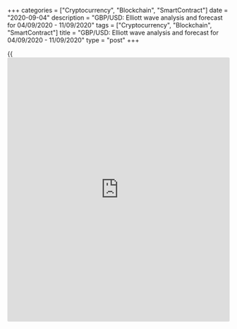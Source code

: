 +++
categories = ["Cryptocurrency", "Blockchain", "SmartContract"]
date = "2020-09-04"
description = "GBP/USD: Elliott wave analysis and forecast for 04/09/2020 - 11/09/2020"
tags = ["Cryptocurrency", "Blockchain", "SmartContract"]
title = "GBP/USD: Elliott wave analysis and forecast for 04/09/2020 - 11/09/2020"
type = "post"
+++

{{<iframe id="large-banner" src="https://www.bounty.group/#slide=20.0" width="100%" height="600" scrolling="no" style="border: 0px solid rgb(216, 221, 230); border-radius: 3px;">}}

September 4, 2020

September 4, 2020

GBP/USD: Elliott wave analysis and forecast for 04/09/2020 –
11/09/2020Alex Geuta

 **Main scenario:** consider long positions from corrections above the
level of 1.3050 with a target of 1.3500 – 1.3600.

 **Alternative scenario:** breakout and consolidation below the level of
1.3050 will allow the pair to continue declining to the levels of 1.2879
– 1.2755.

## [GBP/USD][1] remains likely to grow. Estimated pivot point is at a
level of 1.3050.

 **Analysis:** Presumably, the third wave of larger degree (3) continues
developing on the [daily](https://www.fintecher.org/2020/03/03/forex-trading-daily-strategy/) time frame, with wave 3 of (3) forming inside.
On the H4 time frame, a local correction has formed as the fourth wave
iv of 3, and wave v of 3 is forming. Apparently, the third wave of
smaller degree  (iii) of v of 3 has formed and a correction finished
developing in the form of wave (iv) of v of 3 on the H1 time frame.  If
the presumption is correct, the pair will continue to rise to the levels
1.3500 – 1.3600. The level of 1.3050 is critical in this scenario as the
breakout will enable the pair to continue declining to the levels of
1.2879 – 1.2755.

![LiteForex: GBP/USD: Elliott wave analysis and forecast for 04/09/2020
– 11/09/2020][2]

* * *

![LiteForex: GBP/USD: Elliott wave analysis and forecast for 04/09/2020
– 11/09/2020][3]

* * *

![LiteForex: GBP/USD: Elliott wave analysis and forecast for 04/09/2020
– 11/09/2020][4]

* * *

P.S. Did you like my article? Share it in social networks: it will be
the best “thank you" :)

Ask me questions and comment below. I’ll be glad to answer your
questions and give necessary explanations.

 **Useful links:**

  * I recommend trying to trade with a reliable broker [here][5]. The system allows you to trade by yourself or copy successful traders from all across the globe.
  * Use my promo-code BLOG for getting deposit bonus 50% on LiteForex platform. Just enter this code in the appropriate field while [depositing][6] your trading account.
  * Telegram channel with high-quality analytics, Forex reviews, training articles, and other useful things for traders <t.me/liteforex>

## Price chart of GBPUSD in real time mode

![GBP/USD: Elliott wave analysis and forecast for 04/09/2020 –
11/09/2020][7]

The content of this article reflects the author’s opinion and does not
necessarily reflect the official position of LiteForex. The material
published on this page is provided for informational purposes only and
should not be considered as the provision of investment advice for the
purposes of Directive 2004/39/EC.

Rate this article:

{{value}}

( {{count}} {{title}} )

   1. my.lite.forex/trading/chart?symbol=GBPUSD
   2. cdn.liteforex.com/cache/uploads/blog_post/wave-analisys/04-09-2020/GBPUSDH1.png?w=30&s=27880150f343dbf179885832356eaae2
   3. cdn.liteforex.com/cache/uploads/blog_post/wave-analisys/04-09-2020/GBPUSDH4.png?w=30&s=adb0fd47ae857e275ebc48599849d237
   4. cdn.liteforex.com/cache/uploads/blog_post/wave-analisys/04-09-2020/GBPUSDDaily.png?w=30&s=6d8ff36621ed754dfbb0ff73a796acb3
   5. my.liteforex.com/?category=analysts-opinions&slug=gbpusd-elliott-wave-analysis-and-forecast-for-04092020-11092020&openPopup=%2Fregistration%2Fpopup&utm_source=blog&utm_medium=article&utm_campaign=bonus
   6. my.liteforex.com/deposit/?category=analysts-opinions&slug=gbpusd-elliott-wave-analysis-and-forecast-for-04092020-11092020&promo_code=BLOG&utm_source=blog&utm_medium=article&utm_campaign=bonus
   7. cdn.liteforex.com/cache/uploads/blog_post/wave-analisys/Previews-elliot-waves/gbpusd-elliott-wave-analysis-liteforex-blog-preview.jpeg?q=75&w=1000&s=0d042bd637693ed127c09a44dbcbf42e